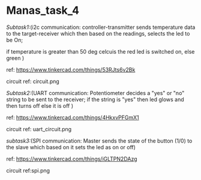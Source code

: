 ﻿ # Manas_task_4
 
 *Subtask1:*(i2c communication: controller-transmitter sends temperature data to the target-receiver which then based on the readings, selects the led to be On;
 
 if temperature is greater than 50 deg celcuis the red led is switched on, else green )

 ref: https://www.tinkercad.com/things/53RJts6v2Bk
 
 circuit ref: circuit.png


*Subtask2:*(UART communication: Potentiometer decides a "yes" or "no" string to be sent to the receiver; if the string is "yes" then led glows and then turns off else it is off )

ref: https://www.tinkercad.com/things/4HkxvPFGmX1

circuit ref: uart_circuit.png

*subtask3:*(SPI communication: Master sends the state of the button (1/0) to the slave which based on it sets the led as on or off)

ref: https://www.tinkercad.com/things/iGLTPN2DAzg

circuit ref:spi.png
